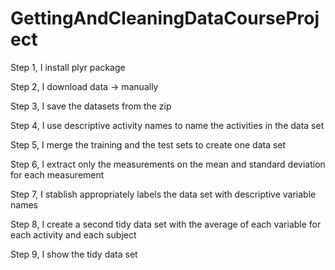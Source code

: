 # GettingAndCleaningDataCourseProject
Step 1, I install plyr package

Step 2, I download data -> manually

Step 3, I save the datasets from the zip

Step 4, I use descriptive activity names to name the activities in the data set

Step 5, I merge the training and the test sets to create one data set

Step 6, I extract only the measurements on the mean and standard deviation for each measurement

Step 7, I stablish appropriately labels the data set with descriptive variable names

Step 8, I create a second tidy data set with the average of each variable for each activity and each subject

Step 9, I show the tidy data set

